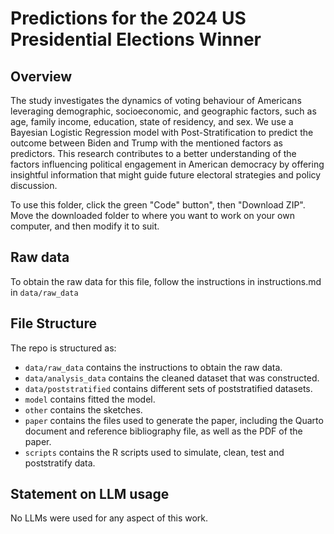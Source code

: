 # Predictions for the 2024 US Presidential Elections Winner

## Overview
The study investigates the dynamics of voting behaviour of Americans leveraging demographic, socioeconomic, and geographic factors, such as age, family income, education, state of residency, and sex. We use a Bayesian Logistic Regression model with Post-Stratification to predict the outcome between Biden and Trump with the mentioned factors as predictors. This research contributes to a better understanding of the factors influencing political engagement in American democracy by offering insightful information that might guide future electoral strategies and policy discussion.

To use this folder, click the green "Code" button", then "Download ZIP". Move the downloaded folder to where you want to work on your own computer, and then modify it to suit.

## Raw data
To obtain the raw data for this file, follow the instructions in instructions.md in `data/raw_data`

## File Structure
The repo is structured as:

-   `data/raw_data` contains the instructions to obtain the raw data.
-   `data/analysis_data` contains the cleaned dataset that was constructed.
-   `data/poststratified` contains different sets of poststratified datasets.
-   `model` contains fitted the model. 
-   `other` contains the sketches.
-   `paper` contains the files used to generate the paper, including the Quarto document and reference bibliography file, as well as the PDF of the paper. 
-   `scripts` contains the R scripts used to simulate, clean, test and poststratify data.

## Statement on LLM usage
No LLMs were used for any aspect of this work.
